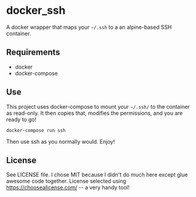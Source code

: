 # docker_ssh

A docker wrapper that maps your `~/.ssh` to a an alpine-based SSH container.

## Requirements

* docker
* docker-compose

## Use

This project uses docker-compose to mount your `~/.ssh/` to the container as read-only. It then copies that, modifies the permissions, and you are ready to go!

`docker-compose run ssh`

Then use ssh as you normally would. Enjoy!

## License

See LICENSE file. I chose MIT because I didn't do much here except glue awesome code together. License selected using <https://choosealicense.com/> -- a very handy tool!
